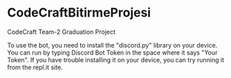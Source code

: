 # CodeCraftBitirmeProjesi
CodeCraft Team-2 Graduation Project

To use the bot, you need to install the "discord.py" library on your device.
You can run by typing Discord Bot Token in the space where it says "Your Token".
If you have trouble installing it on your device, you can try running it from the repl.it site.
